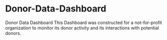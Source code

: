 # Donor-Data-Dashboard
Donor Data Dashboard This Dashboard was constructed for a not-for-profit organization to monitor its donor activity and its interactions with potential donors.
